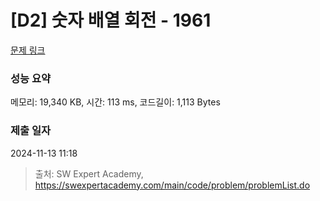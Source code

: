 # [D2] 숫자 배열 회전 - 1961 

[문제 링크](https://swexpertacademy.com/main/code/problem/problemDetail.do?contestProbId=AV5Pq-OKAVYDFAUq) 

### 성능 요약

메모리: 19,340 KB, 시간: 113 ms, 코드길이: 1,113 Bytes

### 제출 일자

2024-11-13 11:18



> 출처: SW Expert Academy, https://swexpertacademy.com/main/code/problem/problemList.do